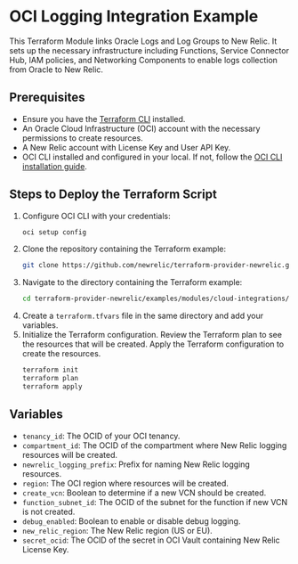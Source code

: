 # OCI Logging Integration Example

This Terraform Module links Oracle Logs and Log Groups to New Relic. It sets up the necessary infrastructure including Functions, Service Connector Hub, IAM policies, and Networking Components to enable logs collection from Oracle to New Relic.

## Prerequisites

- Ensure you have the [Terraform CLI](https://learn.hashicorp.com/tutorials/terraform/install-cli) installed.
- An Oracle Cloud Infrastructure (OCI) account with the necessary permissions to create resources.
- A New Relic account with License Key and User API Key.
- OCI CLI installed and configured in your local. If not, follow the [OCI CLI installation guide](https://docs.oracle.com/en-us/iaas/Content/API/SDKDocs/cliinstall.htm).

## Steps to Deploy the Terraform Script
1. Configure OCI CLI with your credentials:
   ```sh
   oci setup config
   ```
2. Clone the repository containing the Terraform example:
   ```sh
   git clone https://github.com/newrelic/terraform-provider-newrelic.git
   ```
3. Navigate to the directory containing the Terraform example:
   ```sh
   cd terraform-provider-newrelic/examples/modules/cloud-integrations/oci/logging-integrations
    ```
4. Create a `terraform.tfvars` file in the same directory and add your variables.
5. Initialize the Terraform configuration. Review the Terraform plan to see the resources that will be created. Apply the Terraform configuration to create the resources.
   ```sh
   terraform init
   terraform plan
   terraform apply
   ```

## Variables
- `tenancy_id`: The OCID of your OCI tenancy.
- `compartment_id`: The OCID of the compartment where New Relic logging resources will be created.
- `newrelic_logging_prefix`: Prefix for naming New Relic logging resources.
- `region`: The OCI region where resources will be created.
- `create_vcn`: Boolean to determine if a new VCN should be created.
- `function_subnet_id`: The OCID of the subnet for the function if new VCN is not created.
- `debug_enabled`: Boolean to enable or disable debug logging.
- `new_relic_region`: The New Relic region (US or EU).
- `secret_ocid`: The OCID of the secret in OCI Vault containing New Relic License Key.